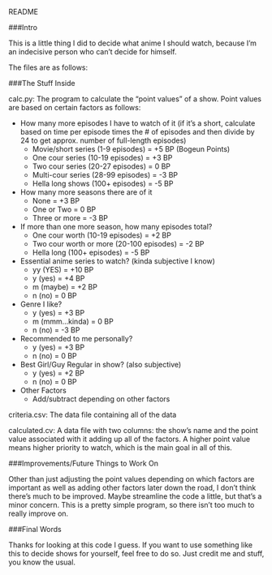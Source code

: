 README

###Intro

This is a little thing I did to decide what anime I should watch, because I’m an indecisive person who can’t decide for himself. 

The files are as follows:

###The Stuff Inside

calc.py: The program to calculate the “point values” of a show. Point values are based on certain factors as follows:

- How many more episodes I have to watch of it (if it’s a short, calculate based on time per episode times the # of episodes and then divide by 24 to get approx. number of full-length episodes)
	- Movie/short series (1-9 episodes) = +5 BP (Bogeun Points)
	- One cour series (10-19 episodes) = +3 BP
	- Two cour series (20-27 episodes) = 0 BP
	- Multi-cour series (28-99 episodes) = -3 BP
	- Hella long shows (100+ episodes) = -5 BP
- How many more seasons there are of it
	- None = +3 BP
	- One or Two = 0 BP
	- Three or more = -3 BP
- If more than one more season, how many episodes total?
	- One cour worth (10-19 episodes) = +2 BP
	- Two cour worth or more (20-100 episodes) = -2 BP
	- Hella long (100+ episodes) = -5 BP
- Essential anime series to watch? (kinda subjective I know)
	- yy (YES) = +10 BP
	- y (yes) = +4 BP
	- m (maybe) = +2 BP
	- n (no) = 0 BP
- Genre I like?
	- y (yes) = +3 BP
	- m (mmm…kinda) = 0 BP
	- n (no) = -3 BP
- Recommended to me personally?
	- y (yes) = +3 BP
	- n (no) = 0 BP
- Best Girl/Guy Regular in show? (also subjective)
	- y (yes) = +2 BP
	- n (no) = 0 BP
- Other Factors
	- Add/subtract depending on other factors

criteria.csv: The data file containing all of the data

calculated.cv: A data file with two columns: the show’s name and the point value associated with it adding up all of the factors. A higher point value means higher priority to watch, which is the main goal in all of this.

###Improvements/Future Things to Work On

Other than just adjusting the point values depending on which factors are important as well as adding other factors later down the road, I don’t think there’s much to be improved. Maybe streamline the code a little, but that’s a minor concern. This is a pretty simple program, so there isn’t too much to really improve on.

###Final Words

Thanks for looking at this code I guess. If you want to use something like this to decide shows for yourself, feel free to do so. Just credit me and stuff, you know the usual.


